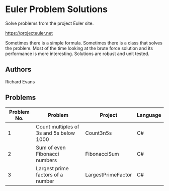 
# Euler Problem Solutions

Solve problems from the project Euler site.

 https://projecteuler.net

Sometimes there is a simple formula. Sometimes there is a class that solves the problem. Most of the time looking at the brute force solution and its performance is more interesting. Solutions are robust and unit tested.

## Authors

Richard Evans

## Problems

|Problem No. | Problem | Project | Language |
|------------|---------|---------|----------|
| 1 | Count multiples of 3s and 5s below 1000 | Count3n5s | C# |
| 2 | Sum of even Fibonacci numbers | FibonacciSum | C# |
| 3 | Largest prime factors of a number | LargestPrimeFactor | C# |

